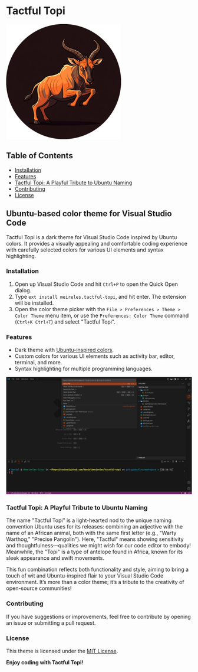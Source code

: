 # Tactful Topi <!-- omit from toc -->

![Toti](/images/toti-icon.png)

## Table of Contents <!-- omit from toc -->
- [Installation](#installation)
- [Features](#features)
- [Tactful Topi: A Playful Tribute to Ubuntu Naming](#tactful-topi-a-playful-tribute-to-ubuntu-naming)
- [Contributing](#contributing)
- [License](#license)

## Ubuntu-based color theme for Visual Studio Code <!-- omit from toc -->

Tactful Topi is a dark theme for Visual Studio Code inspired by Ubuntu colors. It provides a visually appealing and comfortable coding experience with carefully selected colors for various UI elements and syntax highlighting.

### Installation


1. Open up Visual Studio Code and hit `Ctrl+P` to open the Quick Open dialog.
2. Type `ext install meireles.tactful-topi`, and hit enter. The extension will be installed.
3. Open the color theme picker with the `File > Preferences > Theme > Color Theme` menu item, or use the `Preferences: Color Theme` command (`Ctrl+K Ctrl+T`) and select "Tactful Topi".

### Features

- Dark theme with [Ubuntu-inspired colors](https://design.ubuntu.com/brand/colour-palette).
- Custom colors for various UI elements such as activity bar, editor, terminal, and more.
- Syntax highlighting for multiple programming languages.

![VSCode](/images/vscode.png)

### Tactful Topi: A Playful Tribute to Ubuntu Naming

The name "Tactful Topi" is a light-hearted nod to the unique naming convention Ubuntu uses for its releases: combining an adjective with the name of an African animal, both with the same first letter (e.g., "Warty Warthog," "Precise Pangolin"). Here, "Tactful" means showing sensitivity and thoughtfulness—qualities we might wish for our code editor to embody! Meanwhile, the "Topi" is a type of antelope found in Africa, known for its sleek appearance and swift movements.

This fun combination reflects both functionality and style, aiming to bring a touch of wit and Ubuntu-inspired flair to your Visual Studio Code environment. It’s more than a color theme; it’s a tribute to the creativity of open-source communities!

### Contributing

If you have suggestions or improvements, feel free to contribute by opening an issue or submitting a pull request.

### License

This theme is licensed under the [MIT License](LICENSE).

**Enjoy coding with Tactful Topi!**
